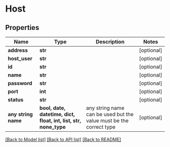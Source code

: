 # Host


## Properties
Name | Type | Description | Notes
------------ | ------------- | ------------- | -------------
**address** | **str** |  | [optional] 
**host_user** | **str** |  | [optional] 
**id** | **str** |  | [optional] 
**name** | **str** |  | [optional] 
**password** | **str** |  | [optional] 
**port** | **int** |  | [optional] 
**status** | **str** |  | [optional] 
**any string name** | **bool, date, datetime, dict, float, int, list, str, none_type** | any string name can be used but the value must be the correct type | [optional]

[[Back to Model list]](../README.md#documentation-for-models) [[Back to API list]](../README.md#documentation-for-api-endpoints) [[Back to README]](../README.md)


